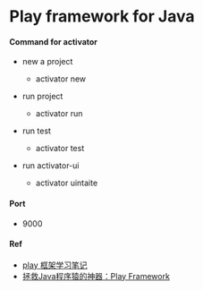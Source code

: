 # Play framework for Java

#### Command for activator

- new a project
	- activator new

- run project
	- activator run

- run test
	- activator test

- run activator-ui
	- activator uintaite

#### Port

- 9000

#### Ref
* [play 框架学习笔记](http://niubods.github.io/starting-play-framework/)
* [拯救Java程序猿的神器：Play Framework](http://developer.51cto.com/art/201202/319726.htm)

